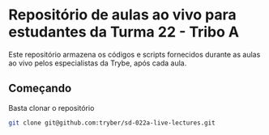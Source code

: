 # Repositório de aulas ao vivo para estudantes da Turma 22 - Tribo A

Este repositório armazena os códigos e scripts fornecidos durante as aulas ao vivo pelos especialistas da Trybe, após cada aula.

## Começando

Basta clonar o repositório

```sh
git clone git@github.com:tryber/sd-022a-live-lectures.git